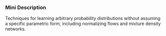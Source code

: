 ### Mini Description

Techniques for learning arbitrary probability distributions without assuming a specific parametric form, including normalizing flows and mixture density networks.
